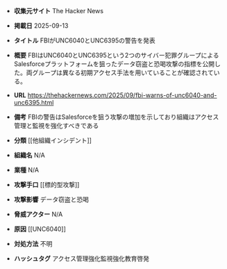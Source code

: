 - **収集元サイト**
The Hacker News

- **掲載日**
2025-09-13

- **タイトル**
FBIがUNC6040とUNC6395の警告を発表

- **概要**
FBIはUNC6040とUNC6395という2つのサイバー犯罪グループによるSalesforceプラットフォームを狙ったデータ窃盗と恐喝攻撃の指標を公開した。両グループは異なる初期アクセス手法を用いていることが確認されている。

- **URL**
https://thehackernews.com/2025/09/fbi-warns-of-unc6040-and-unc6395.html

- **備考**
FBIの警告はSalesforceを狙う攻撃の増加を示しており組織はアクセス管理と監視を強化すべきである

- **分類**
[[他組織インシデント]]

- **組織名**
N/A

- **業種**
N/A

- **攻撃手口**
[[標的型攻撃]]

- **攻撃影響**
データ窃盗と恐喝

- **脅威アクター**
N/A

- **原因**
[[UNC6040]]

- **対処方法**
不明

- **ハッシュタグ**
アクセス管理強化監視強化教育啓発
